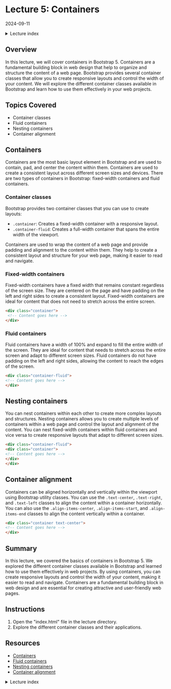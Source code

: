 # Lecture 5: Containers
2024-09-11

<!--html_preserve--><details>
  <summary>Lecture index</summary>

- [Lecture 1: Introduction and Setup of Bootstrap 5](/lectures/lecture_01/lecture_01.md)
- [Lecture 2: Typography and Colors](/lectures/lecture_02/lecture_02.md)
- [Lecture 3: Buttons](/lectures/lecture_03/lecture_03.md)
- [Lecture 4: Utility Classes](/lectures/lecture_04/lecture_04.md)
- [Lecture 5: Containers](/lectures/lecture_05/lecture_05.md)
- [Lecture 6: Grid Layout](/lectures/lecture_06/lecture_06.md)
- [Lecture 7: Navbars and Forms](/lectures/lecture_07/lecture_07.md)
- [Lecture 8: Cards](/lectures/lecture_08/lecture_08.md)
- [Lecture 9: Accordions](/lectures/lecture_09/lecture_09.md)
- [Lecture 10: List Groups](/lectures/lecture_10/lecture_10.md)
- [Lecture 11: Icons](/lectures/lecture_11/lecture_11.md)
- [Lecture 12: Tooltips and Popovers](/lectures/lecture_12/lecture_12.md)
- [Lecture 13: Modals](/lectures/lecture_13/lecture_13.md)

</details><!--/html_preserve-->


## Overview

In this lecture, we will cover containers in Bootstrap 5. Containers are a
fundamental building block in web design that help to organize and structure
the content of a web page. Bootstrap provides several container classes that
allow you to create responsive layouts and control the width of your content.
We will explore the different container classes available in Bootstrap and
learn how to use them effectively in your web projects.

## Topics Covered

- Container classes
- Fluid containers
- Nesting containers
- Container alignment

## Containers

Containers are the most basic layout element in Bootstrap and are used to
contain, pad, and center the content within them. Containers are used to
create a consistent layout across different screen sizes and devices. There
are two types of containers in Bootstrap: fixed-width containers and fluid
containers.

### Container classes

Bootstrap provides two container classes that you can use to create layouts:

- `.container`: Creates a fixed-width container with a responsive layout.
- `.container-fluid`: Creates a full-width container that spans the entire
 width of the viewport.

Containers are used to wrap the content of a web page and provide padding and
alignment to the content within them. They help to create a consistent layout
and structure for your web page, making it easier to read and navigate.

### Fixed-width containers

Fixed-width containers have a fixed width that remains constant regardless of
the screen size. They are centered on the page and have padding on the left
and right sides to create a consistent layout. Fixed-width containers are
ideal for content that does not need to stretch across the entire screen.

```html
<div class="container">
 <!-- Content goes here -->
</div>
```

### Fluid containers

Fluid containers have a width of 100% and expand to fill the entire width of
the screen. They are ideal for content that needs to stretch across the
entire screen and adapt to different screen sizes. Fluid containers do not
have padding on the left and right sides, allowing the content to reach the
edges of the screen.

```html
<div class="container-fluid">
<!-- Content goes here -->
</div>
```

## Nesting containers

You can nest containers within each other to create more complex layouts and
structures. Nesting containers allows you to create multiple levels of
containers within a web page and control the layout and alignment of the
content. You can nest fixed-width containers within fluid containers and vice
versa to create responsive layouts that adapt to different screen sizes.

```html
<div class="container-fluid">
<div class="container">
<!-- Content goes here -->
</div>
</div>
```

## Container alignment

Containers can be aligned horizontally and vertically within the viewport
using Bootstrap utility classes. You can use the `.text-center`,
`.text-right`, and `.text-left` classes to align the content within a
container horizontally. You can also use the `.align-items-center`,
`.align-items-start`, and `.align-items-end` classes to align the content
vertically within a container.

```html
<div class="container text-center">
<!-- Content goes here -->
</div>
```

## Summary

In this lecture, we covered the basics of containers in Bootstrap 5. We
explored the different container classes available in Bootstrap and learned
how to use them effectively in web projects. By using containers, you can
create responsive layouts and control the width of your content, making it
easier to read and navigate. Containers are a fundamental building block in
web design and are essential for creating attractive and user-friendly web
pages.

## Instructions

1. Open the "index.html" file in the lecture directory.
1. Explore the different container classes and their applications.

## Resources

- [Containers](https://getbootstrap.com/docs/5.0/layout/containers/)
- [Fluid
  containers](https://getbootstrap.com/docs/5.0/layout/containers/#fluid-containers)
- [Nesting
  containers](https://getbootstrap.com/docs/5.0/layout/containers/#nesting)
- [Container
  alignment](https://getbootstrap.com/docs/5.0/layout/containers/#alignment)



<!--html_preserve--><details>
  <summary>Lecture index</summary>

- [Lecture 1: Introduction and Setup of Bootstrap 5](/lectures/lecture_01/lecture_01.md)
- [Lecture 2: Typography and Colors](/lectures/lecture_02/lecture_02.md)
- [Lecture 3: Buttons](/lectures/lecture_03/lecture_03.md)
- [Lecture 4: Utility Classes](/lectures/lecture_04/lecture_04.md)
- [Lecture 5: Containers](/lectures/lecture_05/lecture_05.md)
- [Lecture 6: Grid Layout](/lectures/lecture_06/lecture_06.md)
- [Lecture 7: Navbars and Forms](/lectures/lecture_07/lecture_07.md)
- [Lecture 8: Cards](/lectures/lecture_08/lecture_08.md)
- [Lecture 9: Accordions](/lectures/lecture_09/lecture_09.md)
- [Lecture 10: List Groups](/lectures/lecture_10/lecture_10.md)
- [Lecture 11: Icons](/lectures/lecture_11/lecture_11.md)
- [Lecture 12: Tooltips and Popovers](/lectures/lecture_12/lecture_12.md)
- [Lecture 13: Modals](/lectures/lecture_13/lecture_13.md)

</details><!--/html_preserve-->

